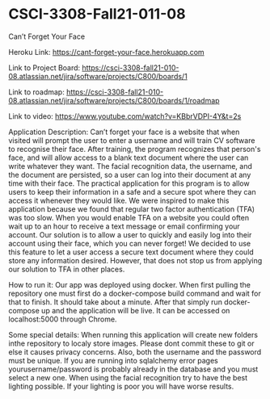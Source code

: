 # CSCI-3308-Fall21-011-08
Can’t Forget Your Face

Heroku Link: https://cant-forget-your-face.herokuapp.com

Link to Project Board: https://csci-3308-fall21-010-08.atlassian.net/jira/software/projects/C800/boards/1

Link to roadmap: https://csci-3308-fall21-010-08.atlassian.net/jira/software/projects/C800/boards/1/roadmap

Link to video: https://www.youtube.com/watch?v=KBbrVDPI-4Y&t=2s

Application Description: 
Can’t forget your face is a website that when visited will prompt the user to enter a username and will train CV software to recognise their face. After training, the program recognizes that person's face, and will allow access to a blank text document where the user can write whatever they want. The facial recognition data, the username, and the document are  persisted, so a user can log into their document at any time with their face. The practical application for this program is to allow users to keep their information in a safe and a secure spot where they can access it whenever they would like.
We were inspired to make this application because we found that regular two factor authentication (TFA) was too slow. When you would enable TFA on a website you could often wait up to an hour to receive a text message or email confirming your account. Our solution is to allow a user to quickly and easily log into their account using their face, which you can never forget! 
We decided to use this feature to let a user access a secure text document where they could store any information desired. However, that does not stop us from applying our solution to TFA in other places.

How to run it:
Our app was deployed using docker. When first pulling the repository one must first do a docker-compose build command and wait for that to finish. It should take about a minute. After that simply run docker-compose up and the application will be live. It can be accessed on localhost:5000 through Chrome.

Some special details:
When running this application will create new folders inthe repository to localy store images. Please  dont commit these to git or else it causes privacy concerns. Also, both the username and the password  must be unique. If you are running into sqlalchemy error pages yourusername/password is probably already in the database and you must select a new one.
When using the facial recognition try to have the best lighting possible. If your lighting is poor you will have worse results.
